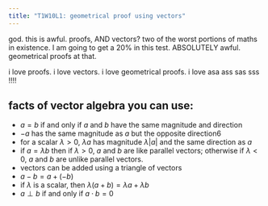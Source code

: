 ```yaml
---
title: "T1W10L1: geometrical proof using vectors"
---
```


god. this is awful. proofs, AND vectors? two of the worst portions of maths in existence. I am going to get a 20% in this test. ABSOLUTELY awful. geometrical proofs at that.

i love proofs. i love vectors. i love geometrical proofs. i love asa ass sas sss !!!!

## facts of vector algebra you can use:
- $a=b$ if and only if $a$ and $b$ have the same magnitude and direction
- $-a$ has the same magnitude as $a$ but the opposite direction6
- for a scalar $\lambda>0$, $\lambda a$ has magnitude $\lambda|a|$ and the same direction as $a$
- if $a=\lambda b$ then if $\lambda>0$, $a$ and $b$ are like parallel vectors; otherwise if $\lambda<0$, $a$ and $b$ are unlike parallel vectors.
- vectors can be added using a triangle of vectors
- $a-b=a+(-b)$
- if $\lambda$ is a scalar, then $\lambda(a+b)=\lambda a+\lambda b$
- $a\perp b$ if and only if $a\cdot b=0$